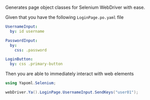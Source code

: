Generates page object classes for Selenium WebDriver with ease.

Given that you have the following `LoginPage.po.yaml` file

```yaml
UsernameInput:
  by: id username

PasswordInput:
  by:
    css: .password

LoginButton:
  by: css .primary-button
```

Then you are able to immediately interact with web elements

```csharp
using Yapoml.Selenium;

webDriver.Ya().LoginPage.UsernameInput.SendKeys("user01");
```